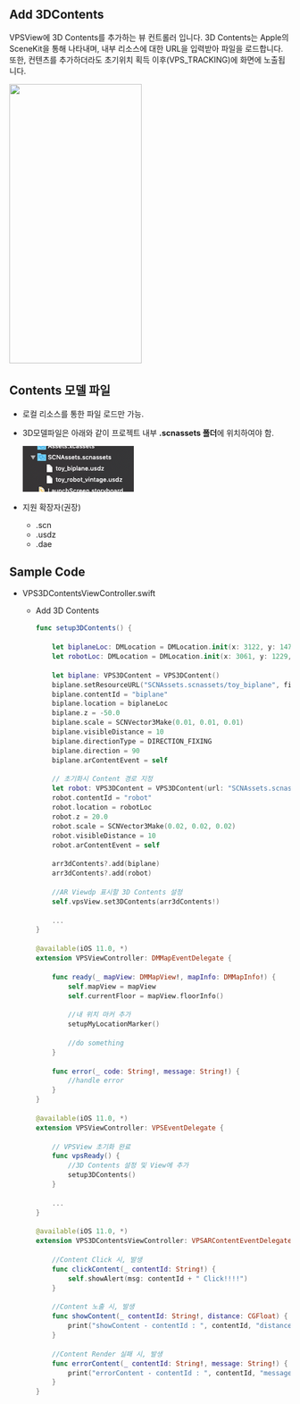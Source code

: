 ## Add 3DContents 

VPSView에 3D Contents를 추가하는 뷰 컨트롤러 입니다. 3D Contents는 Apple의 SceneKit을 통해 나타내며, 내부 리소스에 대한 URL을 입력받아 파일을 로드합니다. 또한, 컨텐츠를 추가하더라도 초기위치 획득 이후(VPS_TRACKING)에 화면에 노출됩니다.

<img src="sample_vps_add_3dContents.gif" width="236.5" height="500" />




## Contents 모델 파일 

* 로컬 리소스를 통한 파일 로드만 가능.
* 3D모델파일은 아래와 같이 프로젝트 내부 **.scnassets 폴더**에 위치하여야 함.

    <img src="/image/ps05.png" width="199" height="82"></img>
* 지원 확장자(권장)
  * .scn
  * .usdz
  * .dae 


## Sample Code

* VPS3DContentsViewController.swift

  * Add 3D Contents

    ```swift
    func setup3DContents() {
            
        let biplaneLoc: DMLocation = DMLocation.init(x: 3122, y: 1475, floorLevel: self.currentFloor!.level)
        let robotLoc: DMLocation = DMLocation.init(x: 3061, y: 1229, floorLevel: self.currentFloor!.level)
        
        let biplane: VPS3DContent = VPS3DContent()
        biplane.setResourceURL("SCNAssets.scnassets/toy_biplane", fileFormat: "usdz") // Content 모델파일 경로 및 확장자
        biplane.contentId = "biplane"                                   // Content ID
        biplane.location = biplaneLoc                                   // Content 위치
        biplane.z = -50.0                                               // Content 높이
        biplane.scale = SCNVector3Make(0.01, 0.01, 0.01)                // Content 노출 배율
        biplane.visibleDistance = 10                                    // Content 노출 거리
        biplane.directionType = DIRECTION_FIXING                        // Content 방향 타입
        biplane.direction = 90                                          // Content 방향 각도
        biplane.arContentEvent = self                                   // Content 이벤트 전달 받을 Delgate
        
        // 초기화시 Content 경로 지정
        let robot: VPS3DContent = VPS3DContent(url: "SCNAssets.scnassets/toy_robot_vintage", fileFormat: "usdz")
        robot.contentId = "robot"
        robot.location = robotLoc
        robot.z = 20.0
        robot.scale = SCNVector3Make(0.02, 0.02, 0.02)
        robot.visibleDistance = 10
        robot.arContentEvent = self
        
        arr3dContents?.add(biplane)
        arr3dContents?.add(robot)
        
        //AR Viewdp 표시할 3D Contents 설정
        self.vpsView.set3DContents(arr3dContents!)
        
        ...
    }
    
    @available(iOS 11.0, *)
    extension VPSViewController: DMMapEventDelegate {
        
        func ready(_ mapView: DMMapView!, mapInfo: DMMapInfo!) {
            self.mapView = mapView
            self.currentFloor = mapView.floorInfo()
            
            //내 위치 마커 추가
            setupMyLocationMarker()
            
            //do something
        }
        
        func error(_ code: String!, message: String!) {
            //handle error
        }
    }
    
    @available(iOS 11.0, *)
    extension VPSViewController: VPSEventDelegate {
        
        // VPSView 초기화 완료
        func vpsReady() {
            //3D Contents 설정 및 View에 추가
            setup3DContents()
        }
        
        ...
    }
    
    @available(iOS 11.0, *)
    extension VPS3DContentsViewController: VPSARContentEventDelegate {
        
        //Content Click 시, 발생
        func clickContent(_ contentId: String!) {
            self.showAlert(msg: contentId + " Click!!!!")
        }
        
        //Content 노출 시, 발생
        func showContent(_ contentId: String!, distance: CGFloat) {
            print("showContent - contentId : ", contentId, "distance : ", distance)
        }
        
        //Content Render 실패 시, 발생
        func errorContent(_ contentId: String!, message: String!) {
            print("errorContent - contentId : ", contentId, "message : ", message)
        }
    }
    ```



